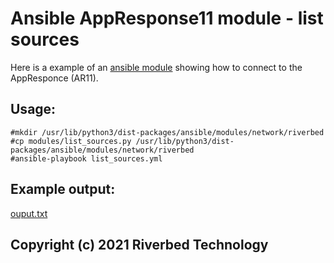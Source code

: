 # Ansible AppResponse11 module - list sources

Here is a example of an [ansible module](modules/list_sources.py) showing how to connect to the AppResponce (AR11).

## Usage:

```shell
#mkdir /usr/lib/python3/dist-packages/ansible/modules/network/riverbed
#cp modules/list_sources.py /usr/lib/python3/dist-packages/ansible/modules/network/riverbed
#ansible-playbook list_sources.yml
```

## Example output:

[ouput.txt](ouput.txt)


## Copyright (c) 2021 Riverbed Technology